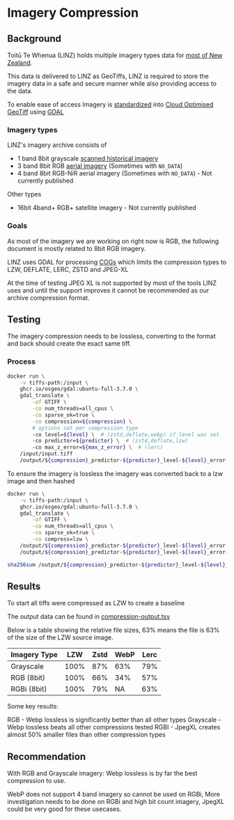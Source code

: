 # Imagery Compression


## Background

Toitū Te Whenua (LINZ) holds multiple imagery types data for [most of New Zealand](https://www.linz.govt.nz/products-services/data/types-linz-data/aerial-imagery).

This data is delivered to LINZ as GeoTiffs, LINZ is required to store the imagery data in a safe and secure manner while also providing access to the data.

To enable ease of access Imagery is [standardized](https://github.com/linz/topo-imagery) into [Cloud Optimised GeoTiff](https://www.cogeo.org/) using [GDAL](https://github.com/osgeo/gdal/)

### Imagery types

LINZ's imagery archive consists of

- 1 band 8bit grayscale [scanned historical imagery](https://www.linz.govt.nz/our-work/projects/crown-aerial-film-archive-historical-imagery-scanning-project)
- 3 band 8bit RGB [aerial imagery](https://data.linz.govt.nz/data/category/aerial-photos/) (Sometimes with `NO_DATA`) 
- 4 band 8bit RGB-NiR aerial imagery (Sometimes with `NO_DATA`) - Not currently published

Other types
- 16bit 4band+ RGB+ satellite imagery - Not currently published


### Goals

As most of the imagery we are working on right now is RGB, the following document is mostly related to 8bit RGB imagery.

LINZ uses GDAL for processing [COGs](https://gdal.org/drivers/raster/cog.html) which limits the compression types to LZW, DEFLATE, LERC, ZSTD and JPEG-XL

At the time of testing JPEG XL is not supported by most of the tools LINZ uses and until the support improves it cannot be recommended as our archive compression format.

## Testing

The imagery compression needs to be lossless, converting to the format and back should create the exact same tiff.

### Process

```bash
docker run \
    -v tiffs-path:/input \
    ghcr.io/osgeo/gdal:ubuntu-full-3.7.0 \
    gdal_translate \
        -of GTIFF \
        -co num_threads=all_cpus \
        -co sparse_ok=true \
        -co compression=${compression} \
        # options set per compression type
        -co level=${level} \  # (zstd,deflate,webp) if level was set
        -co predictor=${predictor} \  # (zstd,deflate,lzw)
        -co max_z_error=${max_z_error} \  # (lerc)
    /input/input.tiff
    /output/${compression}_predictor-${predictor}_level-${level}_error-${error}.tiff
```

To ensure the imagery is lossless the imagery was converted back to a lzw image and then hashed

```bash
docker run \
    -v tiffs-path:/input \
    ghcr.io/osgeo/gdal:ubuntu-full-3.7.0 \
    gdal_translate \
        -of GTIFF \
        -co num_threads=all_cpus \
        -co sparse_ok=true \
        -co compress=lzw \
    /output/${compression}_predictor-${predictor}_level-${level}_error-${error}.tiff
    /output/${compression}_predictor-${predictor}_level-${level}_error-${error}-lzw.tiff

sha256sum /output/${compression}_predictor-${predictor}_level-${level}_error-${error}-lzw.tiff
```

## Results

To start all tiffs were compressed as LZW to create a baseline

The output data can be found in [compression-output.tsv](./data/compression-output.tsv)

Below is a table showing the relative file sizes, 63% means the file is 63% of the size of the LZW source image.

| Imagery Type | LZW  | Zstd | WebP | Lerc |
|--------------|------|------|------|------|
| Grayscale    | 100% | 87%  | 63%  | 79%  |
| RGB (8bit)   | 100% | 66%  | 34%  | 57%  |
| RGBi (8bit)  | 100% | 79%  | NA   | 63%  |

Some key results:

RGB - Webp lossless is significantly better than all other types
Grayscale - Webp lossless beats all other compressions tested
RGBI - JpegXL creates almost 50% smaller files than other compression types

## Recommendation

With RGB and Grayscale imagery: Webp lossless is by far the best compression to use.

WebP does not support 4 band imagery so cannot be used on RGBi, More investigation needs to be done on RGBi and high bit count imagery, JpegXL could be very good for these usecases.


